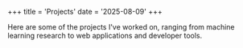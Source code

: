 +++
title = 'Projects'
date = '2025-08-09'
+++

Here are some of the projects I've worked on, ranging from machine learning research to web applications and developer tools.
